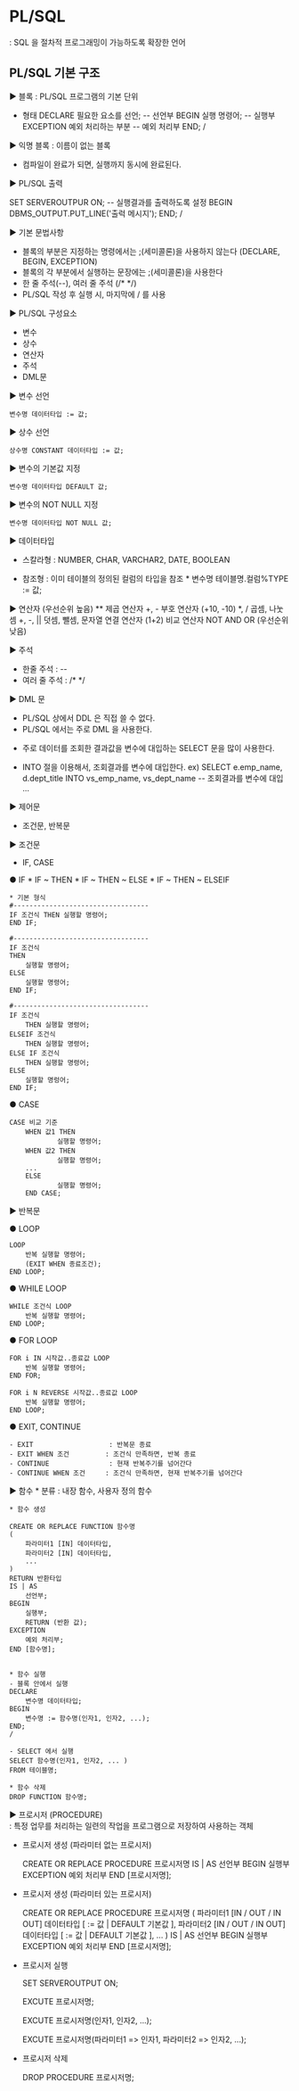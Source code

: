 # PL/SQL
: SQL 을 절차적 프로그래밍이 가능하도록 확장한 언어


## PL/SQL 기본 구조

▶ 블록
: PL/SQL 프로그램의 기본 단위

* 형태
DECLARE
    필요한 요소를 선언;     -- 선언부
BEGIN
    실행 명령어;            -- 실행부
EXCEPTION
    예외 처리하는 부분      -- 예외 처리부
END;
/

▶ 익명 블록
: 이름이 없는 블록
- 컴파일이 완료가 되면, 실행까지 동시에 완료된다. 


▶ PL/SQL 출력

SET SERVEROUTPUR ON;        -- 실행결과를 출력하도록 설정
BEGIN
    DBMS_OUTPUT.PUT_LINE('출럭 메시지');
END;
/


▶ 기본 문법사항
- 블록의 부분은 지정하는 명령에서는 ;(세미콜론)을 사용하지 않는다
  (DECLARE, BEGIN, EXCEPTION)
- 블록의 각 부분에서 실행하는 문장에는 ;(세미콜론)을 사용한다
- 한 줄 주석(--), 여러 줄 주석 (/* */)
- PL/SQL 작성 후 실행 시, 마지막에 / 를 사용


▶ PL/SQL 구성요소
- 변수
- 상수
- 연산자
- 주석
- DML문

▶ 변수 선언

    변수명 데이터타입 := 값;

▶ 상수 선언

    상수명 CONSTANT 데이터타입 := 값;

▶ 변수의 기본값 지정

    변수명 데이터타입 DEFAULT 값;

▶ 변수의 NOT NULL 지정

    변수명 데이터타입 NOT NULL 값;


▶ 데이터타입
- 스칼라형      : NUMBER, CHAR, VARCHAR2, DATE, BOOLEAN

- 참조형        : 이미 테이블의 정의된 컬럼의 타입을 참조
                * 변수명 테이블명.컬럼%TYPE := 값;



▶ 연산자
    (우선순위 높음)
    **              제곱 연산자
    +, -            부호 연산자     (+10, -10)
    *, /            곱셈, 나눗셈
    +, -, ||        덧셈, 뺄셈, 문자열 연결 연산자      (1+2)
    비교 연산자
    NOT
    AND
    OR
    (우선순위 낮음)

▶ 주석
- 한줄 주석 : --
- 여러 줄 주석 : /*  */


▶ DML 문

- PL/SQL 상에서 DDL 은 직접 쓸 수 없다. 
- PL/SQL 에서는 주로 DML 을 사용한다.

* 주로 데이터를 조회한 결과값을 변수에 대입하는 SELECT 문을 많이 사용한다.

* INTO 절을 이용해서, 조회결과를 변수에 대입한다.
ex)  SELECT e.emp_name, d.dept_title
       INTO vs_emp_name, vs_dept_name       -- 조회결과를 변수에 대입
      ...



▶ 제어문
- 조건문, 반복문


▶ 조건문
- IF, CASE

 ● IF
    * IF ~ THEN
    * IF ~ THEN ~ ELSE
    * IF ~ THEN ~ ELSEIF

    * 기본 형식
    #----------------------------------
    IF 조건식 THEN 실행할 명령어;
    END IF;

    #----------------------------------
    IF 조건식 
    THEN
        실행할 명령어;
    ELSE
        실행할 명령어;
    END IF;

    #----------------------------------
    IF 조건식
        THEN 실행할 명령어;
    ELSEIF 조건식
        THEN 실행할 명령어;
    ELSE IF 조건식
        THEN 실행할 명령어;
    ELSE
        실행할 명렁어;
    END IF;

 ● CASE
    
    CASE 비교 기준
        WHEN 값1 THEN
                실행할 명령어;
        WHEN 값2 THEN
                실행할 명령어;
        ...
        ELSE
                실행할 명령어;
        END CASE;


▶ 반복문

 ● LOOP

    LOOP
        반복 실행할 명령어;
        (EXIT WHEN 종료조건);
    END LOOP;


 ● WHILE LOOP

    WHILE 조건식 LOOP
        반복 실행할 명령어;
    END LOOP;


 ● FOR LOOP

    FOR i IN 시작값..종료값 LOOP
        반복 실행할 명령어;
    END FOR;

    FOR i N REVERSE 시작값..종료값 LOOP
        반복 실행할 명령어;
    END LOOP;


 ● EXIT, CONTINUE

    - EXIT                   : 반복문 종료
    - EXIT WHEN 조건         : 조건식 만족하면, 반복 종료
    - CONTINUE               : 현재 반복주기를 넘어간다    
    - CONTINUE WHEN 조건     : 조건식 만족하면, 현재 반복주기를 넘어간다



▶ 함수
    * 분류 : 내장 함수, 사용자 정의 함수


    * 함수 생성

    CREATE OR REPLACE FUNCTION 함수명
    (
        파라미터1 [IN] 데이터타입,
        파라미터2 [IN] 데이터타입,
        ...
    )
    RETURN 반환타입
    IS | AS
        선언부;
    BEGIN
        실행부;
        RETURN (반환 값);
    EXCEPTION
        예외 처리부;
    END [함수명];


    * 함수 실행
    - 블록 안에서 실행
    DECLARE
        변수명 데이터타입;
    BEGIN
        변수명 := 함수명(인자1, 인자2, ...);
    END;
    /

    - SELECT 에서 실행
    SELECT 함수명(인자1, 인자2, ... )
    FROM 테이블명;

    * 함수 삭제
    DROP FUNCTION 함수명;



▶ 프로시저 (PROCEDURE)    
: 특정 업무를 처리하는 일련의 작업을 프로그램으로 저장하여 사용하는 객체

 * 프로시저 생성 (파라미터 없는 프로시저)

    CREATE OR REPLACE PROCEDURE 프로시저명
    IS | AS
        선언부
    BEGIN
        실행부
    EXCEPTION
        예외 처리부
    END [프로시저명];

 * 프로시저 생성 (파라미터 있는 프로시저)

    CREATE OR REPLACE PROCEDURE 프로시저명
    (
        파라미터1 [IN / OUT / IN OUT] 데이터타입 [ := 값 | DEFAULT 기본값 ],
        파라미터2 [IN / OUT / IN OUT] 데이터타입 [ := 값 | DEFAULT 기본값 ],
        ...
    )
    IS | AS
        선언부
    BEGIN
        실행부
    EXCEPTION
        예외 처리부
    END [프로시저명];

 * 프로시저 실행

    SET SERVEROUTPUT ON;

    EXCUTE 프로시저명;

    EXCUTE 프로시저명(인자1, 인자2, ...);
    
    EXCUTE 프로시저명(파라미터1 => 인자1, 파라미터2 => 인자2, ...);

 * 프로시저 삭제

    DROP PROCEDURE 프로시저명;
    
